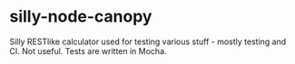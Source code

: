 # silly-node-canopy
Silly RESTlike calculator used for testing various stuff - mostly testing and
CI. Not useful.
Tests are written in Mocha.
